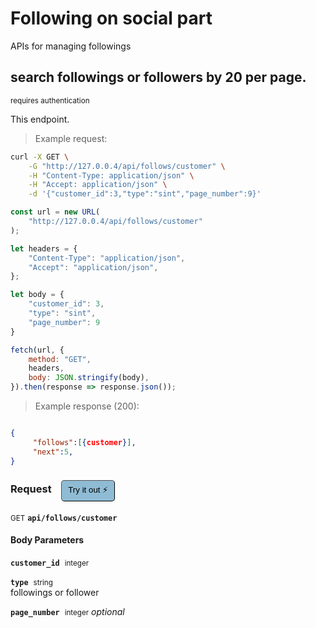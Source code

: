# Following    on social part

APIs for managing  followings

## search followings or followers by 20 per page.

<small class="badge badge-darkred">requires authentication</small>

This endpoint.

> Example request:

```bash
curl -X GET \
    -G "http://127.0.0.4/api/follows/customer" \
    -H "Content-Type: application/json" \
    -H "Accept: application/json" \
    -d '{"customer_id":3,"type":"sint","page_number":9}'

```

```javascript
const url = new URL(
    "http://127.0.0.4/api/follows/customer"
);

let headers = {
    "Content-Type": "application/json",
    "Accept": "application/json",
};

let body = {
    "customer_id": 3,
    "type": "sint",
    "page_number": 9
}

fetch(url, {
    method: "GET",
    headers,
    body: JSON.stringify(body),
}).then(response => response.json());
```


> Example response (200):

```json

{
     "follows":[{customer}],
     "next":5,
}
```
<div id="execution-results-GETapi-follows-customer" hidden>
    <blockquote>Received response<span id="execution-response-status-GETapi-follows-customer"></span>:</blockquote>
    <pre class="json"><code id="execution-response-content-GETapi-follows-customer"></code></pre>
</div>
<div id="execution-error-GETapi-follows-customer" hidden>
    <blockquote>Request failed with error:</blockquote>
    <pre><code id="execution-error-message-GETapi-follows-customer"></code></pre>
</div>
<form id="form-GETapi-follows-customer" data-method="GET" data-path="api/follows/customer" data-authed="1" data-hasfiles="0" data-headers='{"Content-Type":"application\/json","Accept":"application\/json"}' onsubmit="event.preventDefault(); executeTryOut('GETapi-follows-customer', this);">
<h3>
    Request&nbsp;&nbsp;&nbsp;
        <button type="button" style="background-color: #8fbcd4; padding: 5px 10px; border-radius: 5px; border-width: thin;" id="btn-tryout-GETapi-follows-customer" onclick="tryItOut('GETapi-follows-customer');">Try it out ⚡</button>
    <button type="button" style="background-color: #c97a7e; padding: 5px 10px; border-radius: 5px; border-width: thin;" id="btn-canceltryout-GETapi-follows-customer" onclick="cancelTryOut('GETapi-follows-customer');" hidden>Cancel</button>&nbsp;&nbsp;
    <button type="submit" style="background-color: #6ac174; padding: 5px 10px; border-radius: 5px; border-width: thin;" id="btn-executetryout-GETapi-follows-customer" hidden>Send Request 💥</button>
    </h3>
<p>
<small class="badge badge-green">GET</small>
 <b><code>api/follows/customer</code></b>
</p>
<p>
<label id="auth-GETapi-follows-customer" hidden>Authorization header: <b><code>Bearer </code></b><input type="text" name="Authorization" data-prefix="Bearer " data-endpoint="GETapi-follows-customer" data-component="header"></label>
</p>
<h4 class="fancy-heading-panel"><b>Body Parameters</b></h4>
<p>
<b><code>customer_id</code></b>&nbsp;&nbsp;<small>integer</small>  &nbsp;
<input type="number" name="customer_id" data-endpoint="GETapi-follows-customer" data-component="body" required  hidden>
<br>
</p>
<p>
<b><code>type</code></b>&nbsp;&nbsp;<small>string</small>  &nbsp;
<input type="text" name="type" data-endpoint="GETapi-follows-customer" data-component="body" required  hidden>
<br>
followings or follower</p>
<p>
<b><code>page_number</code></b>&nbsp;&nbsp;<small>integer</small>     <i>optional</i> &nbsp;
<input type="number" name="page_number" data-endpoint="GETapi-follows-customer" data-component="body"  hidden>
<br>
</p>

</form>



